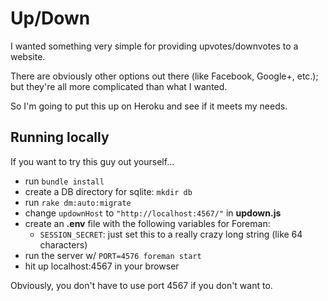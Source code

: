 Up/Down
=======

I wanted something very simple for providing upvotes/downvotes to a website.

There are obviously other options out there (like Facebook, Google+, etc.); but they're all more complicated than what I wanted.

So I'm going to put this up on Heroku and see if it meets my needs.

Running locally
---------------

If you want to try this guy out yourself...

- run `bundle install`
- create a DB directory for sqlite: `mkdir db`
- run `rake dm:auto:migrate`
- change `updownHost` to `"http://localhost:4567/"` in **updown.js**
- create an **.env** file with the following variables for Foreman:
  - `SESSION_SECRET`: just set this to a really crazy long string (like 64 characters)
- run the server w/ `PORT=4576 foreman start`
- hit up localhost:4567 in your browser

Obviously, you don't have to use port 4567 if you don't want to.
